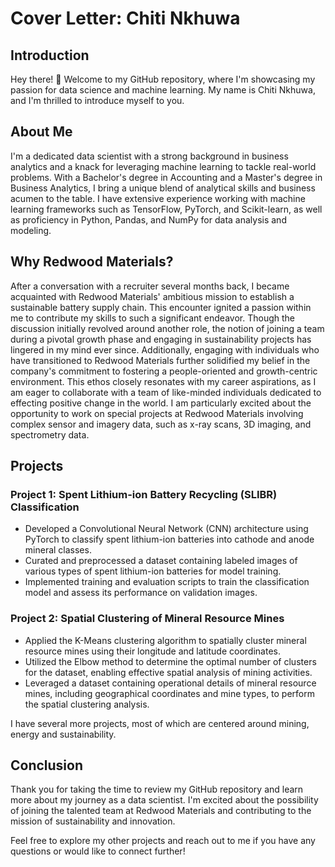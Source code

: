 # Cover Letter: Chiti Nkhuwa

## Introduction
Hey there! 👋 Welcome to my GitHub repository, where I'm showcasing my passion for data science and machine learning. My name is Chiti Nkhuwa, and I'm thrilled to introduce myself to you.

## About Me
I'm a dedicated data scientist with a strong background in business analytics and a knack for leveraging machine learning to tackle real-world problems. With a Bachelor's degree in Accounting and a Master's degree in Business Analytics, I bring a unique blend of analytical skills and business acumen to the table.
I have extensive experience working with machine learning frameworks such as TensorFlow, PyTorch, and Scikit-learn, as well as proficiency in Python, Pandas, and NumPy for data analysis and modeling.

## Why Redwood Materials?
After a conversation with a recruiter several months back, I became acquainted with Redwood Materials' ambitious mission to establish a sustainable battery supply chain. This encounter ignited a passion within me to contribute my skills to such a significant endeavor. Though the discussion initially revolved around another role, the notion of joining a team during a pivotal growth phase and engaging in sustainability projects has lingered in my mind ever since.
Additionally, engaging with individuals who have transitioned to Redwood Materials further solidified my belief in the company's commitment to fostering a people-oriented and growth-centric environment. This ethos closely resonates with my career aspirations, as I am eager to collaborate with a team of like-minded individuals dedicated to effecting positive change in the world.
I am particularly excited about the opportunity to work on special projects at Redwood Materials involving complex sensor and imagery data, such as x-ray scans, 3D imaging, and spectrometry data.
## Projects
### Project 1: Spent Lithium-ion Battery Recycling (SLIBR) Classification
- Developed a Convolutional Neural Network (CNN) architecture using PyTorch to classify spent lithium-ion batteries into cathode and anode mineral classes.
- Curated and preprocessed a dataset containing labeled images of various types of spent lithium-ion batteries for model training.
- Implemented training and evaluation scripts to train the classification model and assess its performance on validation images.

### Project 2: Spatial Clustering of Mineral Resource Mines
- Applied the K-Means clustering algorithm to spatially cluster mineral resource mines using their longitude and latitude coordinates.
- Utilized the Elbow method to determine the optimal number of clusters for the dataset, enabling effective spatial analysis of mining activities.
- Leveraged a dataset containing operational details of mineral resource mines, including geographical coordinates and mine types, to perform the spatial clustering analysis.

I have several more projects, most of which are centered around mining, energy and sustainability.

## Conclusion
Thank you for taking the time to review my GitHub repository and learn more about my journey as a data scientist. I'm excited about the possibility of joining the talented team at Redwood Materials and contributing to the mission of sustainability and innovation.

Feel free to explore my other projects and reach out to me if you have any questions or would like to connect further!
